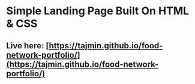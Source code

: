 # Simple Landing Page Built On HTML & CSS 
## Live here: [https://tajmin.github.io/food-network-portfolio/](https://tajmin.github.io/food-network-portfolio/)
